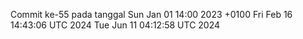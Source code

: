 Commit ke-55 pada tanggal Sun Jan 01 14:00 2023 +0100
Fri Feb 16 14:43:06 UTC 2024
Tue Jun 11 04:12:58 UTC 2024
